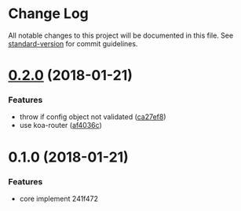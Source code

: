 # Change Log

All notable changes to this project will be documented in this file. See [standard-version](https://github.com/conventional-changelog/standard-version) for commit guidelines.

<a name="0.2.0"></a>
# [0.2.0](https://github.com/viko16/hatcher/compare/v0.1.0...v0.2.0) (2018-01-21)


### Features

* throw if config object not validated ([ca27ef8](https://github.com/viko16/hatcher/commit/ca27ef8))
* use koa-router ([af4036c](https://github.com/viko16/hatcher/commit/af4036c))



<a name="0.1.0"></a>
# 0.1.0 (2018-01-21)


### Features

* core implement 241f472
